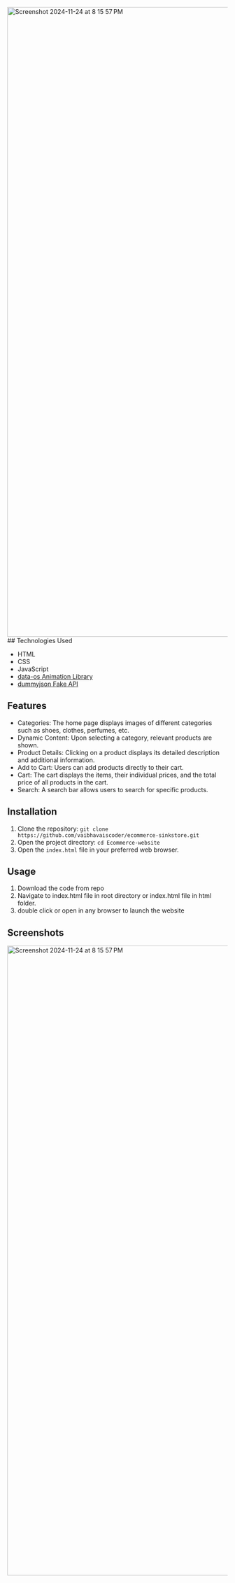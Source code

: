 <img width="1440" alt="Screenshot 2024-11-24 at 8 15 57 PM" src="https://github.com/user-attachments/assets/919619c3-422c-4301-9f06-5dee3519da4f">## Technologies Used

- HTML
- CSS
- JavaScript
- [data-os Animation Library](https://animate.style/)
- [dummyjson Fake API](https://dummyjson.com/)

## Features

- Categories: The home page displays images of different categories such as shoes, clothes, perfumes, etc.
- Dynamic Content: Upon selecting a category, relevant products are shown.
- Product Details: Clicking on a product displays its detailed description and additional information.
- Add to Cart: Users can add products directly to their cart.
- Cart: The cart displays the items, their individual prices, and the total price of all products in the cart.
- Search: A search bar allows users to search for specific products.


## Installation

1. Clone the repository: `git clone https://github.com/vaibhavaiscoder/ecommerce-sinkstore.git`
2. Open the project directory: `cd Ecommerce-website`
3. Open the `index.html` file in your preferred web browser.

## Usage

1. Download the code from repo
2. Navigate to index.html file in root directory or index.html file in html folder.
3. double click or open in any browser to launch the website
  


## Screenshots

<img width="1440" alt="Screenshot 2024-11-24 at 8 15 57 PM" src="https://github.com/user-attachments/assets/40b5fd71-9835-4ac5-a4ee-7098305efe25">



   
